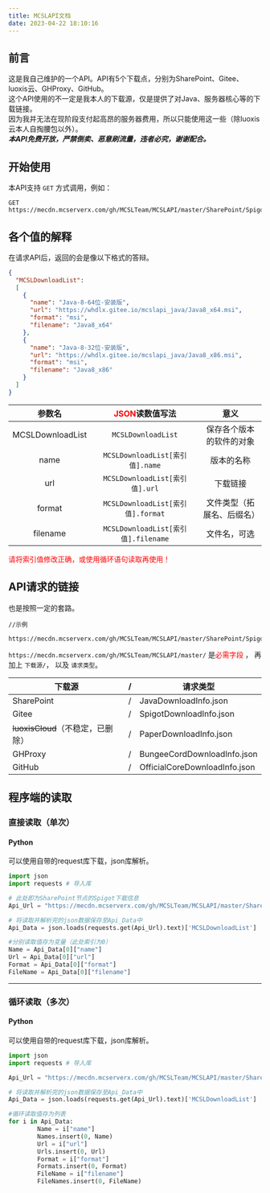 ```yaml
---
title: MCSLAPI文档
date: 2023-04-22 18:10:16
---
```


## 前言
这是我自己维护的一个API。API有5个下载点，分别为SharePoint、Gitee、luoxis云、GHProxy、GitHub。
<br>这个API使用的不一定是我本人的下载源，仅是提供了对Java、服务器核心等的下载链接。
<br>因为我并无法在现阶段支付起高昂的服务器费用，所以只能使用这一些（除luoxis云本人自掏腰包以外）。
<br>***本API免费开放，严禁倒卖、恶意刷流量，违者必究，谢谢配合。***
## 开始使用
本API支持 ```GET``` 方式调用，例如：

```http
GET https://mecdn.mcserverx.com/gh/MCSLTeam/MCSLAPI/master/SharePoint/SpigotDownloadInfo.json
```
## 各个值的解释
在请求API后，返回的会是像以下格式的答辩。
```json
{
  "MCSLDownloadList":
  [
    {
      "name": "Java-8-64位-安装版",
      "url": "https://whdlx.gitee.io/mcslapi_java/Java8_x64.msi",
      "format": "msi",
      "filename": "Java8_x64"
    },
    {
      "name": "Java-8-32位-安装版",
      "url": "https://whdlx.gitee.io/mcslapi_java/Java8_x86.msi",
      "format": "msi",
      "filename": "Java8_x86"
    }
  ]
}
```

|       参数名        |  <font color="red">JSON</font>读数值写法  |      意义       |
|:----------------:|:------------------------------------:|:-------------:|
| MCSLDownloadList |        ```MCSLDownloadList```        | 保存各个版本的软件的对象  |
|       name       |   ```MCSLDownloadList[索引值].name```   |     版本的名称     |
|       url        |   ```MCSLDownloadList[索引值].url```    |     下载链接      |
|      format      |  ```MCSLDownloadList[索引值].format```  | 文件类型（拓展名、后缀名） |
|     filename     | ```MCSLDownloadList[索引值].filename``` |    文件名，可选     |

<font color="red">
请将索引值修改正确，或使用循环语句读取再使用！
</font>

## API请求的链接
也是按照一定的套路。

```http
//示例

https://mecdn.mcserverx.com/gh/MCSLTeam/MCSLAPI/master/SharePoint/SpigotDownloadInfo.json
```

 ```https://mecdn.mcserverx.com/gh/MCSLTeam/MCSLAPI/master/``` 是<font color="red">必需字段</font> ， 再加上 ```下载源/```， 以及 ```请求类型```。

|           下载源            | /   |             请求类型              |
|------------------------|-----|-----------------------------|
|        SharePoint        | /   |     JavaDownloadInfo.json     |
|          Gitee           | /   |    SpigotDownloadInfo.json    |
| ~~luoxisCloud~~（不稳定，已删除） | /   |    PaperDownloadInfo.json     |
|         GHProxy          | /   |  BungeeCordDownloadInfo.json  |
|          GitHub          | /   | OfficialCoreDownloadInfo.json |

## 程序端的读取
### 直接读取（单次）
#### Python
可以使用自带的request库下载，json库解析。
```python
import json
import requests # 导入库

# 此处即为SharePoint节点的Spigot下载信息
Api_Url = "https://mecdn.mcserverx.com/gh/MCSLTeam/MCSLAPI/master/SharePoint/SpigotDownloadInfo.json"

# 将读取并解析完的json数据保存至Api_Data中
Api_Data = json.loads(requests.get(Api_Url).text)['MCSLDownloadList']

#分别读取值存为变量（此处索引为0）
Name = Api_Data[0]["name"]
Url = Api_Data[0]["url"]
Format = Api_Data[0]["format"]
FileName = Api_Data[0]["filename"]
```
---
### 循环读取（多次）
#### Python
可以使用自带的request库下载，json库解析。
```python
import json
import requests # 导入库

Api_Url = "https://mecdn.mcserverx.com/gh/MCSLTeam/MCSLAPI/master/SharePoint/SpigotDownloadInfo.json"

# 将读取并解析完的json数据保存至Api_Data中
Api_Data = json.loads(requests.get(Api_Url).text)['MCSLDownloadList']

#循环读取值存为列表
for i in Api_Data:
        Name = i["name"]
        Names.insert(0, Name)
        Url = i["url"]
        Urls.insert(0, Url)
        Format = i["format"]
        Formats.insert(0, Format)
        FileName = i["filename"]
        FileNames.insert(0, FileName)
```